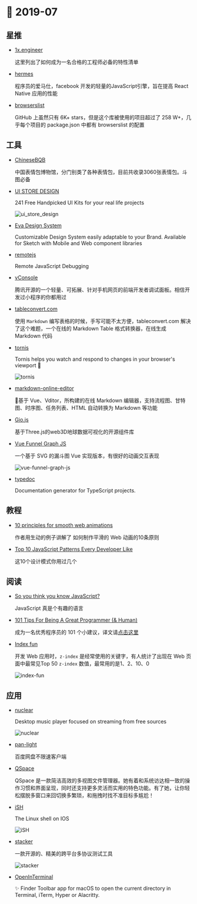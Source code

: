 # 📖 2019-07

## 星推

- [1x.engineer](https://github.com/cutenode/1x.engineer)

    这里列出了如何成为一名合格的工程师必备的特性清单

- [hermes](https://github.com/facebook/hermes)

    程序员的爱马仕，facebook 开发的轻量的JavaScript引擎，旨在提高 React Native 应用的性能

- [browserslist](https://github.com/browserslist/browserslist)

    GitHub 上虽然只有 6K+ stars，但是这个库被使用的项目超过了 258 W+，几乎每个项目的 package.json 中都有 browserslist 的配置

## 工具

- [ChineseBQB](https://github.com/zhaoolee/ChineseBQB)

    中国表情包博物馆，分门别类了各种表情包，目前共收录3060张表情包。斗图必备

- [UI STORE DESIGN](https://www.uistore.design/)

    241 Free Handpicked UI Kits for your real life projects

    ![ui_store_design](http://xlbd.me/content/images/2019/07/201907_ui_store_design.png)

- [Eva Design System](https://eva.design/)

    Customizable Design System easily adaptable to your Brand. Available for Sketch with Mobile and Web component libraries

- [remotejs](https://remotejs.com/)

    Remote JavaScript Debugging

- [vConsole](https://github.com/Tencent/vConsole/blob/dev/README_CN.md)

    腾讯开源的一个轻量、可拓展、针对手机网页的前端开发者调试面板。相信开发过小程序的你都用过

- [tableconvert.com](https://tableconvert.com/)

    使用 `Markdown` 编写表格的时候，手写可能不太方便，tableconvert.com 解决了这个难题，一个在线的 Markdown Table 格式转换器，在线生成 Markdown 代码

- [tornis](https://github.com/robb0wen/tornis)

    Tornis helps you watch and respond to changes in your browser's viewport 🌲

    ![tornis](http://xlbd.me/content/images/2019/07/201907_tornis.png)

- [markdown-online-editor](https://github.com/nicejade/markdown-online-editor)

    📝基于 Vue、Vditor，所构建的在线 Markdown 编辑器，支持流程图、甘特图、时序图、任务列表、HTML 自动转换为 Markdown 等功能

- [Gio.js](https://giojs.org/index_zh.html)

    基于Three.js的web3D地球数据可视化的开源组件库

- [Vue Funnel Graph JS](https://codepen.io/gregh/full/gEBXPK)

    一个基于 SVG 的漏斗图 Vue 实现版本，有很好的动画交互表现

    ![vue-funnel-graph-js](http://xlbd.me/content/images/2019/07/201907_vue-funnel-graph-js.png)

- [typedoc](https://github.com/TypeStrong/typedoc)

    Documentation generator for TypeScript projects.

## 教程

- [10 principles for smooth web animations](https://blog.gyrosco.pe/smooth-css-animations-7d8ffc2c1d29)

    作者用生动的例子讲解了 如何制作平滑的 Web 动画的10条原则

- [Top 10 JavaScript Patterns Every Developer Like](https://dev.to/shijiezhou/top-10-javascript-patterns-every-developers-like-168p)

    这10个设计模式你用过几个

## 阅读

- [So you think you know JavaScript?](https://dev.to/aman_singh/so-you-think-you-know-javascript-5c26)

    JavaScript 真是个有趣的语言

- [101 Tips For Being A Great Programmer (& Human)](https://dev.to/emmawedekind/101-tips-for-being-a-great-programmer-human-36nl)

    成为一名优秀程序员的 101 个小建议，译文请[点击这里](https://juejin.im/post/5d2d8d3ff265da1b8467189a)

- [Index fun](https://psuter.net/2019/07/07/z-index)

    开发 Web 应用时，`z-index` 是经常使用的关键字，有人统计了出现在 Web 页面中最常见Top 50 `z-index` 数值，最常用的是1、2、10、0

    ![index-fun](http://xlbd.me/content/images/2019/07/201907_index-fun.png)

## 应用

- [nuclear](https://github.com/nukeop/nuclear)

    Desktop music player focused on streaming from free sources

    ![nuclear](http://xlbd.me/content/images/2019/07/201907_nuclear.png)

- [pan-light](https://github.com/peterq/pan-light)

    百度网盘不限速客户端

- [QSpace](https://apps.apple.com/cn/app/qspace/id1469774098?mt=12)

    QSpace 是一款简洁高效的多视图文件管理器。她有着和系统访达相一致的操作习惯和界面呈现，同时还支持更多灵活而实用的特色功能。有了她，让你轻松摆脱多窗口来回切换多繁琐，和拖拽时找不准目标多尴尬！

- [iSH](https://ish.app/)

    The Linux shell on IOS

    ![iSH](http://xlbd.me/content/images/2019/07/201907_iSH.png)

- [stacker](https://lopidio.github.io/stacker/)

    一款开源的、精美的跨平台多协议测试工具

    ![stacker](http://xlbd.me/content/images/2019/07/201907_stacker.png)

- [OpenInTerminal](https://github.com/Ji4n1ng/OpenInTerminal)

    ✨ Finder Toolbar app for macOS to open the current directory in Terminal, iTerm, Hyper or Alacritty.
